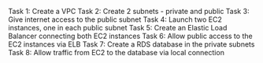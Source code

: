 
Task 1: Create a VPC
Task 2: Create 2 subnets - private and public
Task 3: Give internet access to the public subnet
Task 4: Launch two EC2 instances, one in each public subnet
Task 5: Create an Elastic Load Balancer connecting both EC2 instances
Task 6: Allow public access to the EC2 instances via ELB
Task 7: Create a RDS database in the private subnets
Task 8: Allow traffic from EC2 to the database via local connection